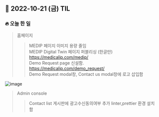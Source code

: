 ## 📆 2022-10-21 (금) TIL

### 🔥 오늘 한 일 <br>

> 홈페이지
>> MEDIP 페이지 이미지 용량 줄임    
>> MEDIP Digital Twin 페이지 퍼블리싱 (한글만) https://medicalip.com/medip/   
>> Demo Request page 신설함.  https://medicalip.com/demo_request/   
>> Demo Request modal창, Contact us modal창에 로고 삽입함    


![image](https://user-images.githubusercontent.com/29091608/197168769-1c71503a-53ba-4e3c-9583-e8f40adede27.png)



> Admin console
>> Contact list 게시판에 광고수신동의여부 추가
>> linter,prettier 환경 설치함
